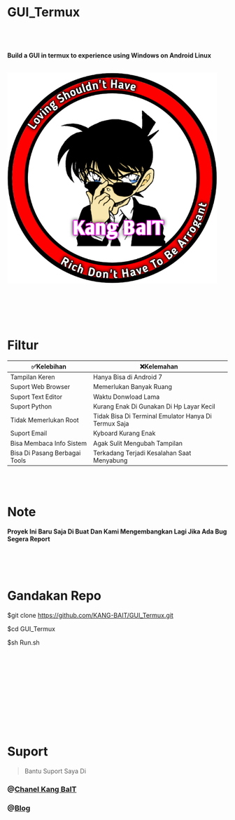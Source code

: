 # GUI_Termux
<br><br>
<h4>Build a GUI in termux to experience using Windows on Android Linux
<br>
<br>


![GitHub Logo](/docs/20210322_094134.png)


<br><br><br><br>


# Filtur



  ✅Kelebihan  | ❌Kelemahan 
----------- | -----------
Tampilan Keren | Hanya Bisa di Android 7 
Suport Web Browser | Memerlukan Banyak Ruang
Suport Text Editor | Waktu Donwload Lama
Suport Python | Kurang Enak Di Gunakan Di Hp Layar Kecil
Tidak Memerlukan Root | Tidak Bisa Di Terminal Emulator Hanya Di Termux Saja
Suport Email | Kyboard Kurang Enak
Bisa Membaca Info Sistem | Agak Sulit Mengubah Tampilan
Bisa Di Pasang Berbagai Tools | Terkadang Terjadi Kesalahan Saat Menyabung

<br>
<br>

# Note

<h4>Proyek Ini Baru Saja Di Buat Dan Kami Mengembangkan Lagi Jika Ada Bug Segera Report

<br><br><br>

# Gandakan Repo

$git clone
https://github.com/KANG-BAIT/GUI_Termux.git

$cd GUI_Termux

$sh Run.sh




<br><br><br><br><br><br><br><br><br><br>

# Suport
>Bantu Suport Saya Di 

<h3>@<a href="https://youtube.com/c/KangBaIT">Chanel Kang BaIT</a>



<h3>@<a href="kang-bait.blogspot.com">Blog</a>
</table>
